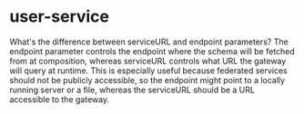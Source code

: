 # user-service
What's the difference between serviceURL and endpoint parameters? The endpoint parameter controls the endpoint where the schema will be fetched from at composition, whereas serviceURL controls what URL the gateway will query at runtime. This is especially useful because federated services should not be publicly accessible, so the endpoint might point to a locally running server or a file, whereas the serviceURL should be a URL accessible to the gateway.